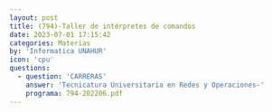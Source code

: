 ```yaml
---
layout: post
title: (794)-Taller de intérpretes de comandos
date: 2023-07-01 17:15:42
categories: Materias
by: 'Informatica UNAHUR'
icon: 'cpu'
questions:
  - question: 'CARRERAS'
    answer: 'Tecnicatura Universitaria en Redes y Operaciones-'
    programa: 794-202206.pdf
---
```

